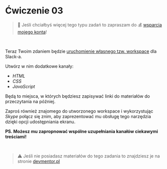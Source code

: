 # Ćwiczenie 03

> :loudspeaker: Jeśli chciałbyś więcej tego typu zadań to zapraszam do :moneybag: [wsparcia mojego konta](https://github.com/sponsors/devmentor-pl)!

&nbsp;

Teraz Twoim zdaniem będzie [uruchomienie własnego tzw. workspace](https://slack.com/create) dla Slack-a.

Utwórz w nim dodatkowe kanały:
- *HTML*
- *CSS*
- *JavaScript*

Będą to miejsca, w których będziesz zapisywać linki do materiałów do przeczytania na później. 

Zaproś również znajomego do utworzonego workspace i wykorzystując *Skype* połącz się znim, aby zaprezentować mu obsługę tego narzędzia dzięki opcji udostępniania ekranu. 

**PS. Możesz mu zapropnować wspólne uzupełniania kanałów ciekawymi treściami!**

&nbsp;

> :warning: Jeśli nie posiadasz materiałów do tego zadania to znajdziesz je na stronie [devmentor.pl](https://devmentor.pl/p/js-tools/)
